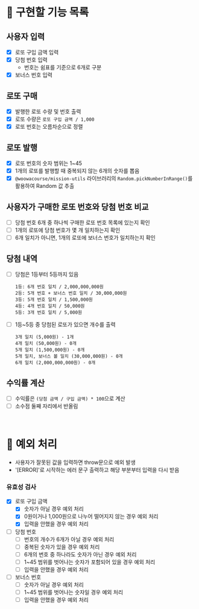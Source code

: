 # 🎰 구현할 기능 목록

## 사용자 입력

- [x] 로또 구입 금액 입력
- [x] 당첨 번호 입력
  - 번호는 쉼표를 기준으로 6개로 구분
- [x] 보너스 번호 입력

## 로또 구매

- [x] 발행한 로또 수량 및 번호 출력
- [x] 로또 수량은 `로또 구입 금액 / 1,000`
- [x] 로또 번호는 오름차순으로 정렬

## 로또 발행

- [x] 로또 번호의 숫자 범위는 1~45
- [x] 1개의 로또를 발행할 때 중복되지 않는 6개의 숫자를 뽑음
- [x] `@woowacourse/mission-utils` 라이브러리의 `Random.pickNumberInRange()`를 활용하여 Random 값 추출

## 사용자가 구매한 로또 번호와 당첨 번호 비교

- [ ] 당첨 번호 6개 중 하나씩 구매한 로또 번호 목록에 있는지 확인
- [ ] 1개의 로또에 당첨 번호가 몇 개 일치하는지 확인
- [ ] 6개 일치가 아니면, 1개의 로또에 보너스 번호가 일치하는지 확인

## 당첨 내역

- [ ] 당첨은 1등부터 5등까지 있음

  ```
  1등: 6개 번호 일치 / 2,000,000,000원
  2등: 5개 번호 + 보너스 번호 일치 / 30,000,000원
  3등: 5개 번호 일치 / 1,500,000원
  4등: 4개 번호 일치 / 50,000원
  5등: 3개 번호 일치 / 5,000원
  ```

- [ ] 1등~5등 중 당첨된 로또가 있으면 개수를 출력

  ```
  3개 일치 (5,000원) - 1개
  4개 일치 (50,000원) - 0개
  5개 일치 (1,500,000원) - 0개
  5개 일치, 보너스 볼 일치 (30,000,000원) - 0개
  6개 일치 (2,000,000,000원) - 0개
  ```

## 수익률 계산

- [ ] 수익률은 `(당첨 금액 / 구입 금액) * 100`으로 계산
- [ ] 소수점 둘째 자리에서 반올림

<br>

# 🚨 예외 처리

- 사용자가 잘못된 값을 입력하면 throw문으로 예외 발생
- '[ERROR]'로 시작하는 에러 문구 출력하고 해당 부분부터 입력을 다시 받음

### 유효성 검사

- [x] 로또 구입 금액
  - [x] 숫자가 아닐 경우 예외 처리
  - [x] 0원이거나 1,000원으로 나누어 떨어지지 않는 경우 예외 처리
  - [x] 입력을 안했을 경우 예외 처리
- [ ] 당첨 번호
  - [ ] 번호의 개수가 6개가 아닐 경우 예외 처리
  - [ ] 중복된 숫자가 있을 경우 예외 처리
  - [ ] 6개의 번호 중 하나라도 숫자가 아닌 경우 예외 처리
  - [ ] 1~45 범위를 벗어나는 숫자가 포함되어 있을 경우 예외 처리
  - [ ] 입력을 안했을 경우 예외 처리
- [ ] 보너스 번호
  - [ ] 숫자가 아닐 경우 예외 처리
  - [ ] 1~45 범위를 벗어나는 숫자일 경우 예외 처리
  - [ ] 입력을 안했을 경우 예외 처리
